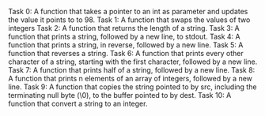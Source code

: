 Task 0: A function that takes a pointer to an int as parameter and updates the value it points to to 98.
Task 1: A function that swaps the values of two integers
Task 2: A function that returns the length of a string.
Task 3: A function that prints a string, followed by a new line, to stdout.
Task 4: A function that prints a string, in reverse, followed by a new line.
Task 5: A function that reverses a string.
Task 6: A function that prints every other character of a string, starting with the first character, followed by a new line.
Task 7: A function that prints half of a string, followed by a new line.
Task 8: A function that prints n elements of an array of integers, followed by a new line.
Task 9: A function that copies the string pointed to by src, including the terminating null byte (\0), to the buffer pointed to by dest.
Task 10: A function that convert a string to an integer.
